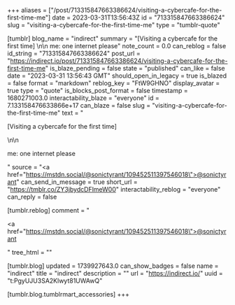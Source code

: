+++
aliases = ["/post/713315847663386624/visiting-a-cybercafe-for-the-first-time-me"]
date = 2023-03-31T13:56:43Z
id = "713315847663386624"
slug = "visiting-a-cybercafe-for-the-first-time-me"
type = "tumblr-quote"

[tumblr]
blog_name = "indirect"
summary = "[Visiting a cybercafe for the first time] \n\n me: one internet please"
note_count = 0.0
can_reblog = false
id_string = "713315847663386624"
post_url = "https://indirect.io/post/713315847663386624/visiting-a-cybercafe-for-the-first-time-me"
is_blaze_pending = false
state = "published"
can_like = false
date = "2023-03-31 13:56:43 GMT"
should_open_in_legacy = true
is_blazed = false
format = "markdown"
reblog_key = "FtW9GHNO"
display_avatar = true
type = "quote"
is_blocks_post_format = false
timestamp = 1680271003.0
interactability_blaze = "everyone"
id = 7.133158476633866e+17
can_blaze = false
slug = "visiting-a-cybercafe-for-the-first-time-me"
text = "<p>[Visiting a cybercafe for the first time] </p>\n\n<p>me: one internet please</p>"
source = "<a href=\"https://mstdn.social/@sonictyrant/109452511397546018\">@sonictyrant</a>"
can_send_in_message = true
short_url = "https://tmblr.co/ZY3jbydcDFlmeW00"
interactability_reblog = "everyone"
can_reply = false

[tumblr.reblog]
comment = "<p><a href=\"https://mstdn.social/@sonictyrant/109452511397546018\">@sonictyrant</a></p>"
tree_html = ""

[tumblr.blog]
updated = 1739927643.0
can_show_badges = false
name = "indirect"
title = "indirect"
description = ""
url = "https://indirect.io/"
uuid = "t:PgyUJU3SA2Klwyt81UWAwQ"

[tumblr.blog.tumblrmart_accessories]
+++
